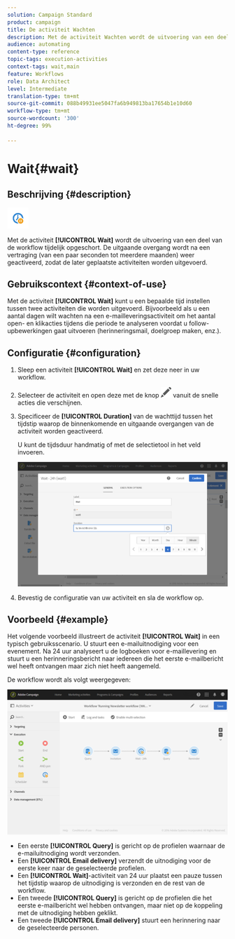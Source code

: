 ```yaml
---
solution: Campaign Standard
product: campaign
title: De activiteit Wachten
description: Met de activiteit Wachten wordt de uitvoering van een deel van de workflow tijdelijk opgeschort.
audience: automating
content-type: reference
topic-tags: execution-activities
context-tags: wait,main
feature: Workflows
role: Data Architect
level: Intermediate
translation-type: tm+mt
source-git-commit: 088b49931ee5047fa6b949813ba17654b1e10d60
workflow-type: tm+mt
source-wordcount: '300'
ht-degree: 99%

---
```



# Wait{#wait}

## Beschrijving {#description}

![](assets/wait.png)

Met de activiteit **[!UICONTROL Wait]** wordt de uitvoering van een deel van de workflow tijdelijk opgeschort. De uitgaande overgang wordt na een vertraging (van een paar seconden tot meerdere maanden) weer geactiveerd, zodat de later geplaatste activiteiten worden uitgevoerd.

## Gebruikscontext {#context-of-use}

Met de activiteit **[!UICONTROL Wait]** kunt u een bepaalde tijd instellen tussen twee activiteiten die worden uitgevoerd. Bijvoorbeeld als u een aantal dagen wilt wachten na een e-mailleveringsactiviteit om het aantal open- en klikacties tijdens die periode te analyseren voordat u follow-upbewerkingen gaat uitvoeren (herinneringsmail, doelgroep maken, enz.).

## Configuratie {#configuration}

1. Sleep een activiteit **[!UICONTROL Wait]** en zet deze neer in uw workflow.
1. Selecteer de activiteit en open deze met de knop ![](assets/edit_darkgrey-24px.png) vanuit de snelle acties die verschijnen.
1. Specificeer de **[!UICONTROL Duration]** van de wachttijd tussen het tijdstip waarop de binnenkomende en uitgaande overgangen van de activiteit worden geactiveerd.

   U kunt de tijdsduur handmatig of met de selectietool in het veld invoeren.

   ![](assets/wait_duration.png)

1. Bevestig de configuratie van uw activiteit en sla de workflow op.

## Voorbeeld {#example}

Het volgende voorbeeld illustreert de activiteit **[!UICONTROL Wait]** in een typisch gebruiksscenario. U stuurt een e-mailuitnodiging voor een evenement. Na 24 uur analyseert u de logboeken voor e-maillevering en stuurt u een herinneringsbericht naar iedereen die het eerste e-mailbericht wel heeft ontvangen maar zich niet heeft aangemeld.

De workflow wordt als volgt weergegeven:

![](assets/wait_example_workflow.png)

* Een eerste **[!UICONTROL Query]** is gericht op de profielen waarnaar de e-mailuitnodiging wordt verzonden.
* Een **[!UICONTROL Email delivery]** verzendt de uitnodiging voor de eerste keer naar de geselecteerde profielen.
* Een **[!UICONTROL Wait]**-activiteit van 24 uur plaatst een pauze tussen het tijdstip waarop de uitnodiging is verzonden en de rest van de workflow.
* Een tweede **[!UICONTROL Query]** is gericht op de profielen die het eerste e-mailbericht wel hebben ontvangen, maar niet op de koppeling met de uitnodiging hebben geklikt.
* Een tweede **[!UICONTROL Email delivery]** stuurt een herinnering naar de geselecteerde personen.

